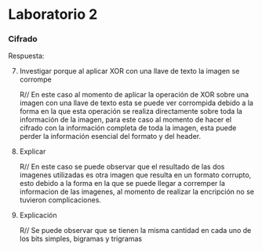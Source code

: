 # Laboratorio 2
### Cifrado

Respuesta:

7.  Investigar porque al aplicar XOR con una llave de texto la imagen se corrompe
    
    R// En este caso al momento de aplicar la operación de XOR sobre una imagen con una llave de texto esta se puede ver corrompida debido a la forma en la que esta operación se realiza directamente sobre toda la información de la imagen, para este caso al momento de hacer el cifrado con la información completa de toda la imagen, esta puede perder la información esencial del formato y del header.

8.  Explicar

    R// En este caso se puede observar que el resultado de las dos imagenes utilizadas es otra imagen que resulta en un formato corrupto, esto debido a la forma en la que se puede llegar a corremper la informacion de las imagenes, al momento de realizar la encripción no se tuvieron complicaciones.

9.  Explicación

    R// Se puede observar que se tienen la misma cantidad en cada uno de los bits simples, bigramas y trigramas